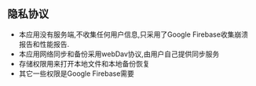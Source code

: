 ## 隐私协议

* 本应用没有服务端,不收集任何用户信息,只采用了Google Firebase收集崩溃报告和性能报告.
* 本应用网络同步和备份采用webDav协议,由用户自己提供同步服务
* 存储权限用来打开本地文件和本地备份恢复
* 其它一些权限是Google Firebase需要